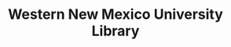 ---
layout: repo
title: "Western New Mexico University Library "
id: 23986
permalink: repos/23986/
---
